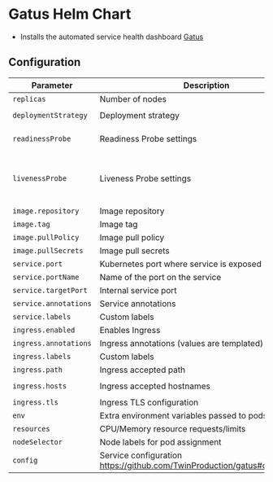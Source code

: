 # Gatus Helm Chart

* Installs the automated service health dashboard [Gatus](https://github.com/TwinProduction/gatus)

## Configuration

| Parameter                                 | Description                                   | Default                                                 |
|-------------------------------------------|-----------------------------------------------|---------------------------------------------------------|
| `replicas`                                | Number of nodes                               | `1`                                                     |
| `deploymentStrategy`                      | Deployment strategy                           | `{ "type": "RollingUpdate" }`                           |
| `readinessProbe`                          | Readiness Probe settings                      | `{ "httpGet": { "path": "/health", "port": 8080 } }`|
| `livenessProbe`                           | Liveness Probe settings                       | `{ "httpGet": { "path": "/health", "port": 8080 } "initialDelaySeconds": 10, "timeoutSeconds": 5 }` |
| `image.repository`                        | Image repository                              | `twinproduction/gatus`                                  |
| `image.tag`                               | Image tag                                     | `v2.1.0`                                                |
| `image.pullPolicy`                        | Image pull policy                             | `IfNotPresent`                                          |
| `image.pullSecrets`                       | Image pull secrets                            | `{}`                                                    |
| `service.port`                            | Kubernetes port where service is exposed      | `80`                                                    |
| `service.portName`                        | Name of the port on the service               | `service`                                               |
| `service.targetPort`                      | Internal service port                         | `8080`                                                  |
| `service.annotations`                     | Service annotations                           | `{}`                                                    |
| `service.labels`                          | Custom labels                                 | `{}`                                                    |
| `ingress.enabled`                         | Enables Ingress                               | `false`                                                 |
| `ingress.annotations`                     | Ingress annotations (values are templated)    | `{}`                                                    |
| `ingress.labels`                          | Custom labels                                 | `{}`                                                    |
| `ingress.path`                            | Ingress accepted path                         | `/`                                                     |
| `ingress.hosts`                           | Ingress accepted hostnames                    | `["chart-example.local"]`                               |
| `ingress.tls`                             | Ingress TLS configuration                     | `[]`                                                    |
| `env`                                     | Extra environment variables passed to pods    | `{}`                                                    |
| `resources`                               | CPU/Memory resource requests/limits           | `{}`                                                    |
| `nodeSelector`                            | Node labels for pod assignment                | `{}`                                                    |
| `config`                                  | Service configuration https://github.com/TwinProduction/gatus#configuration | `{}`                      |
